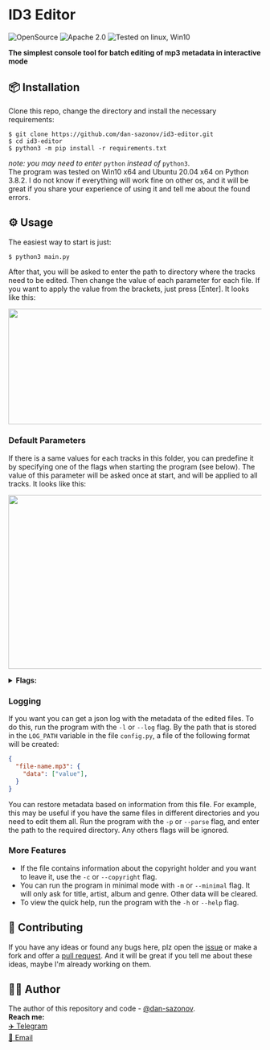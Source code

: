 # ID3 Editor
![OpenSource](https://img.shields.io/badge/Open%20Source-%E2%99%A5-red)
![Apache 2.0](https://img.shields.io/github/license/dan-sazonov/id3-editor)
![Tested on linux, Win10](https://img.shields.io/badge/tested%20on-Linux%20|%20Win10-blue)<br>

**The simplest console tool for batch editing of mp3 metadata in interactive mode**

## 📦 Installation
Clone this repo, change the directory and install the necessary requirements:
```
$ git clone https://github.com/dan-sazonov/id3-editor.git
$ cd id3-editor
$ python3 -m pip install -r requirements.txt
```
_note: you may need to enter_ `python` _instead of_ `python3`.<br>
The program was tested on Win10 x64 and Ubuntu 20.04 x64 on Python 3.8.2. I do not know if everything will work fine on other os, and it will be great if you share
your experience of using it and tell me about the found errors.

## ⚙ Usage
The easiest way to start is just:
```
$ python3 main.py
```
After that, you will be asked to enter the path to directory where the tracks need to be edited. Then change the value of each parameter for each file. If you want to
apply the value from the brackets, just press [Enter]. It looks like this:
<p align="center"><img src="./img/demo1.jpg" width="660" height="230"></p>

<h3>Default Parameters</h3>
If there is a same values for each tracks in this folder, you can predefine it by specifying one of the flags when starting the program (see below). The value of this
parameter will be asked once at start, and will be applied to all tracks. It looks like this:
<p align="center"><img src="./img/demo2.jpg" width="648" height="346"></p>
<details> 
  <summary><b>Flags:</b></summary>
  <ul>
    <li><code>'-T', '--title'</code> - set a title for all tracks;</li>
    <li><code>'-R', '--artist'</code> - set an artist for all tracks;</li>
    <li><code>'-A', '--album'</code> - set an album for all tracks;</li>
    <li><code>'-N', '--number'</code> - set a number for all tracks;</li>
    <li><code>'-G', '--genre'</code> - set a genre for all tracks;</li>
    <li><code>'-D', '--date'</code> - set a date for all tracks.</li>
  </ul>
</details>

<h3>Logging</h3>

If you want you can get a json log with the metadata of the edited files. To do this, run the program with the `-l` or `--log` flag. By the path that is stored in the
`LOG_PATH` variable in the file `config.py`, a file of the following format will be created:
```json
{
  "file-name.mp3": {
    "data": ["value"],
  }
}
 ```
You can restore metadata based on information from this file. For example, this may be useful if you have the same files in different directories and you need to edit 
them all. Run the program with the `-p` or `--parse` flag, and enter the path to the required directory. Any others flags will be ignored.

<h3>More Features</h3>

- If the file contains information about the copyright holder and you want to leave it, use the `-c` or `--copyright` flag.
- You can run the program in minimal mode with `-m` or `--minimal` flag. It will only ask for title, artist, album and genre. Other data will be cleared.
- To view the quick help, run the program with the `-h` or `--help` flag.

## 🤝 Contributing
If you have any ideas or found any bugs here, plz open the [issue](https://github.com/dan-sazonov/id3-editor/issues)
 or make a fork and offer a [pull request](https://github.com/dan-sazonov/id3-editor/pulls). And it will be
 great if you tell me about these ideas, maybe I'm already working on them.
 
## 👨‍💻 Author
The author of this repository and code - [@dan-sazonov](https://github.com/dan-sazonov). <br>
**Reach me:**<br>
[✈️ Telegram](https://t.me/dan_sazonov) <br>
[📧 Email](mailto:p-294803@yandex.com) <br>

